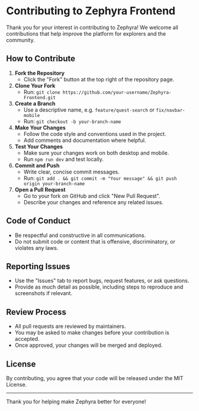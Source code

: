 # Contributing to Zephyra Frontend

Thank you for your interest in contributing to Zephyra! We welcome all contributions that help improve the platform for explorers and the community.

## How to Contribute

1. **Fork the Repository**
   - Click the "Fork" button at the top right of the repository page.
2. **Clone Your Fork**
   - Run: `git clone https://github.com/your-username/Zephyra-Frontend.git`
3. **Create a Branch**
   - Use a descriptive name, e.g. `feature/quest-search` or `fix/navbar-mobile`
   - Run: `git checkout -b your-branch-name`
4. **Make Your Changes**
   - Follow the code style and conventions used in the project.
   - Add comments and documentation where helpful.
5. **Test Your Changes**
   - Make sure your changes work on both desktop and mobile.
   - Run `npm run dev` and test locally.
6. **Commit and Push**
   - Write clear, concise commit messages.
   - Run: `git add . && git commit -m "Your message" && git push origin your-branch-name`
7. **Open a Pull Request**
   - Go to your fork on GitHub and click "New Pull Request".
   - Describe your changes and reference any related issues.

## Code of Conduct
- Be respectful and constructive in all communications.
- Do not submit code or content that is offensive, discriminatory, or violates any laws.

## Reporting Issues
- Use the "Issues" tab to report bugs, request features, or ask questions.
- Provide as much detail as possible, including steps to reproduce and screenshots if relevant.

## Review Process
- All pull requests are reviewed by maintainers.
- You may be asked to make changes before your contribution is accepted.
- Once approved, your changes will be merged and deployed.

## License
By contributing, you agree that your code will be released under the MIT License.

---

Thank you for helping make Zephyra better for everyone!
